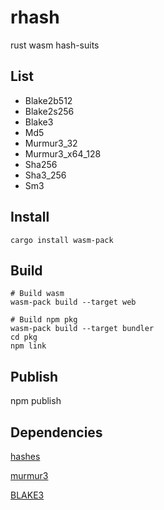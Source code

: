 # rhash

rust wasm hash-suits

## List

+ Blake2b512
+ Blake2s256
+ Blake3
+ Md5
+ Murmur3_32
+ Murmur3_x64_128
+ Sha256
+ Sha3_256
+ Sm3

## Install

```shell
cargo install wasm-pack
```

## Build

```shell
# Build wasm
wasm-pack build --target web

# Build npm pkg
wasm-pack build --target bundler
cd pkg
npm link
```

## Publish

npm publish

## Dependencies

[hashes](https://github.com/RustCrypto/hashes)

[murmur3](https://github.com/stusmall/murmur3)

[BLAKE3](https://github.com/BLAKE3-team/BLAKE3)
